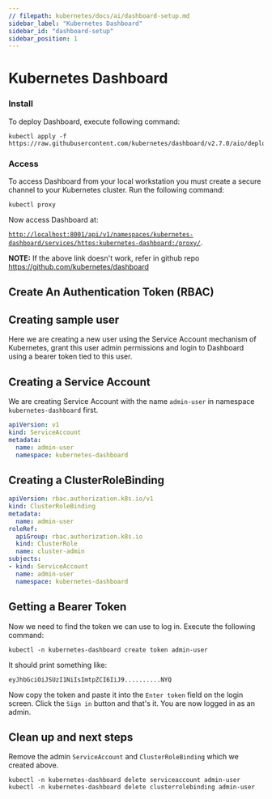 ```yaml
---
// filepath: kubernetes/docs/ai/dashboard-setup.md
sidebar_label: "Kubernetes Dashboard"
sidebar_id: "dashboard-setup"
sidebar_position: 1
---
```


# Kubernetes Dashboard
### Install

To deploy Dashboard, execute following command:

```shell
kubectl apply -f https://raw.githubusercontent.com/kubernetes/dashboard/v2.7.0/aio/deploy/recommended.yaml
```
### Access

To access Dashboard from your local workstation you must create a secure channel to your Kubernetes cluster. Run the following command:

```shell
kubectl proxy
```
Now access Dashboard at:

[`http://localhost:8001/api/v1/namespaces/kubernetes-dashboard/services/https:kubernetes-dashboard:/proxy/`](
http://localhost:8001/api/v1/namespaces/kubernetes-dashboard/services/https:kubernetes-dashboard:/proxy/).

**NOTE:** If the above link doesn't work, refer in github repo https://github.com/kubernetes/dashboard


## Create An Authentication Token (RBAC)
## Creating sample user

Here we are creating a new user using the Service Account mechanism of Kubernetes, grant this user admin permissions and login to Dashboard using a bearer token tied to this user.

## Creating a Service Account

We are creating Service Account with the name `admin-user` in namespace `kubernetes-dashboard` first.

```yaml
apiVersion: v1
kind: ServiceAccount
metadata:
  name: admin-user
  namespace: kubernetes-dashboard
```

## Creating a ClusterRoleBinding

```yaml
apiVersion: rbac.authorization.k8s.io/v1
kind: ClusterRoleBinding
metadata:
  name: admin-user
roleRef:
  apiGroup: rbac.authorization.k8s.io
  kind: ClusterRole
  name: cluster-admin
subjects:
- kind: ServiceAccount
  name: admin-user
  namespace: kubernetes-dashboard
```

## Getting a Bearer Token

Now we need to find the token we can use to log in. Execute the following command:

```shell
kubectl -n kubernetes-dashboard create token admin-user
```

It should print something like:

```
eyJhbGciOiJSUzI1NiIsImtpZCI6IiJ9..........NYQ
```

Now copy the token and paste it into the `Enter token` field on the login screen.
Click the `Sign in` button and that's it. You are now logged in as an admin.

## Clean up and next steps

Remove the admin `ServiceAccount` and `ClusterRoleBinding` which we created above.

```shell
kubectl -n kubernetes-dashboard delete serviceaccount admin-user
kubectl -n kubernetes-dashboard delete clusterrolebinding admin-user
```
